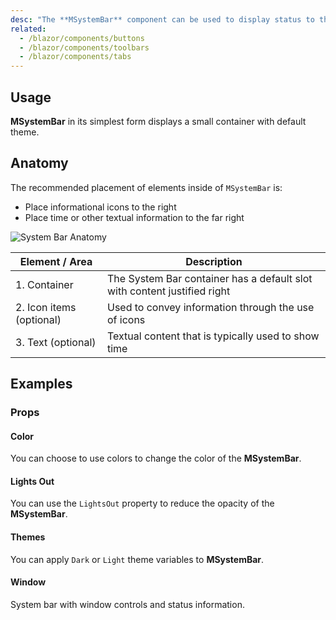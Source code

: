 ```yaml
---
desc: "The **MSystemBar** component can be used to display status to the user. It looks like an Android system bar and can contain icons, spaces, and some text."
related:
  - /blazor/components/buttons
  - /blazor/components/toolbars
  - /blazor/components/tabs
---
```


## Usage

**MSystemBar** in its simplest form displays a small container with default theme.

<system-bars-usage></system-bars-usage>

## Anatomy

The recommended placement of elements inside of `MSystemBar` is:

* Place informational icons to the right
* Place time or other textual information to the far right

![System Bar Anatomy](https://cdn.vuetifyjs.com/docs/images/components-temp/v-system-bar/v-system-bar-anatomy.png)

| Element / Area | Description |
| - | - |
| 1. Container | The System Bar container has a default slot with content justified right |
| 2. Icon items (optional) | Used to convey information through the use of icons |
| 3. Text (optional) | Textual content that is typically used to show time |

## Examples

### Props

#### Color

You can choose to use colors to change the color of the **MSystemBar**.

<masa-example file="Examples.components.system_bars.Color"></masa-example>

#### Lights Out

You can use the `LightsOut` property to reduce the opacity of the **MSystemBar**.

<masa-example file="Examples.components.system_bars.LightOut"></masa-example>

#### Themes

You can apply `Dark` or `Light` theme variables to **MSystemBar**.

<masa-example file="Examples.components.system_bars.Theme"></masa-example>

#### Window

System bar with window controls and status information.

<masa-example file="Examples.components.system_bars.Window"></masa-example>